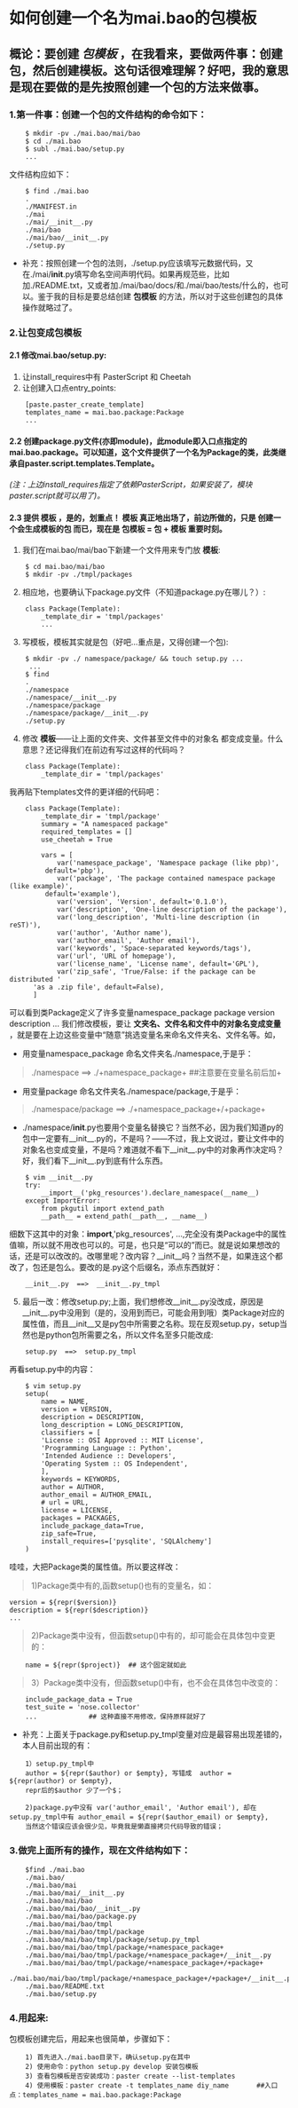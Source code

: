 # 如何创建一个名为mai.bao的包模板

## 概论：要创建 *包模板* ，在我看来，要做两件事：创建包，然后创建模板。这句话很难理解？好吧，我的意思是现在要做的是先按照创建一个包的方法来做事。

### 1.第一件事：创建一个包的文件结构的命令如下：

```    
    $ mkdir -pv ./mai.bao/mai/bao
    $ cd ./mai.bao
    $ subl ./mai.bao/setup.py
    ...
```
文件结构应如下：
```
    $ find ./mai.bao
    .
    ./MANIFEST.in
    ./mai
    ./mai/__init__.py
    ./mai/bao
    ./mai/bao/__init__.py
    ./setup.py
```
- 补充：按照创建一个包的法则，./setup.py应该填写元数据代码，又在./mai/__init__.py填写命名空间声明代码。如果再规范些，比如加./README.txt，又或者加./mai/bao/docs/和./mai/bao/tests/什么的，也可以。鉴于我的目标是要总结创建 **包模板** 的方法，所以对于这些创建包的具体操作就略过了。

### 2.让包变成包模板

#### 2.1 修改mai.bao/setup.py:
1) 让install_requires中有 PasterScript 和 Cheetah
2) 让创建入口点entry_points:
```
    [paste.paster_create_template]
    templates_name = mai.bao.package:Package
    ...
```
#### 2.2 创建package.py文件(亦即module)，此module即入口点指定的mai.bao.package。可以知道，这个文件提供了一个名为Package的类，此类继承自paster.script.templates.Template。
*(注：上边install_requires指定了依赖PasterScript，如果安装了，模块paster.script就可以用了)。*
#### 2.3 提供 **模板** ，是的，划重点！ **模板** 真正地出场了，前边所做的，只是 **创建一个会生成模板的包** 而已，现在是 **包模板 = 包 + 模板** 重要时刻。
1) 我们在mai.bao/mai/bao下新建一个文件用来专门放 **模板**:
```
    $ cd mai.bao/mai/bao
    $ mkdir -pv ./tmpl/packages
```
2) 相应地，也要确认下package.py文件（不知道package.py在哪儿？）:
```
    class Package(Template):
        _template_dir = 'tmpl/packages'
        ...
```
3) 写模板，模板其实就是包（好吧...重点是，又得创建一个包):
```
    $ mkdir -pv ./ namespace/package/ && touch setup.py ...
     ...
    $ find
    .
    ./namespace
    ./namespace/__init__.py
    ./namespace/package
    ./namespace/package/__init__.py
    ./setup.py
```
4) 修改 **模板**——让上面的文件夹、文件甚至文件中的对象名 都变成变量。什么意思？还记得我们在前边有写过这样的代码吗？
```
    class Package(Template):
        _template_dir = 'tmpl/packages'
```        
我再贴下templates文件的更详细的代码吧：
```
    class Package(Template):
        _template_dir = 'tmpl/package'
        summary = "A namespaced package"
        required_templates = []
        use_cheetah = True

        vars = [
            var('namespace_package', 'Namespace package (like pbp)', 
         default='pbp'), 
            var('package', 'The package contained namespace package (like example)',
         default='example'),
            var('version', 'Version', default='0.1.0'),
            var('description', 'One-line description of the package'),
            var('long_description', 'Multi-line description (in reST)'),
            var('author', 'Author name'),
            var('author_email', 'Author email'),
            var('keywords', 'Space-separated keywords/tags'),
            var('url', 'URL of homepage'),
            var('license_name', 'License name', default='GPL'),
            var('zip_safe', 'True/False: if the package can be distributed '
      'as a .zip file', default=False),
      ] 
```
可以看到类Package定义了许多变量namespace_package package version description ... 我们修改模板，要让 **文夹名、文件名和文件中的对象名变成变量** ，就是要在上边这些变量中“随意”挑选变量名来命名文件夹名、文件名等。如，

- 用变量namespace_package 命名文件夹名./namespace,于是乎：
> ./namespace  ==>  ./+namespace_package+     ##注意要在变量名前后加+
- 用变量package 命名文件夹名./namespace/package,于是乎：
> ./namespace/package  ==>  ./+namespace_package+/+package+
- ./namespace/__init__.py也要用个变量名替换它？当然不必，因为我们知道py的包中一定要有__init__.py的，不是吗？——不过，我上文说过，要让文件中的对象名也变成变量，不是吗？难道就不看下__init__.py中的对象再作决定吗？好，我们看下__init__.py到底有什么东西。
```
    $ vim __init__.py
    try:
        __import__('pkg_resources').declare_namespace(__name__)
    except ImportError:
        from pkgutil import extend_path
        __path__ = extend_path(__path__, __name__)
```        
细数下这其中的对象：__import__,'pkg_resources', ...,完全没有类Package中的属性值嘛，所以就不用改也可以的。可是，也只是“可以的”而已。就是说如果想改的话，还是可以改改的。改哪里呢？改内容？__init__吗？当然不是，如果连这个都改了，包还是包么。要改的是.py这个后缀名，添点东西就好：
```       
    __init__.py  ==>  __init__.py_tmpl
```
5) 最后一改：修改setup.py;上面，我们想修改__init__.py没改成，原因是__init__.py中没用到（是的，没用到而已，可能会用到哦）类Package对应的属性值，而且__init__又是py包中所需要之名称。现在反观setup.py，setup当然也是python包所需要之名，所以文件名至多只能改成:
```        
    setup.py  ==>  setup.py_tmpl
```
再看setup.py中的内容：
```
    $ vim setup.py
    setup(
        name = NAME,
        version = VERSION,
        description = DESCRIPTION,
        long_description = LONG_DESCRIPTION,
        classifiers = [
        'License :: OSI Approved :: MIT License',
        'Programming Language :: Python',
        'Intended Audience :: Developers',
        'Operating System :: OS Independent',
        ],
        keywords = KEYWORDS,
        author = AUTHOR,
        author_email = AUTHOR_EMAIL,
        # url = URL,
        license = LICENSE,
        packages = PACKAGES,
        include_package_data=True,
        zip_safe=True,
        install_requires=['pysqlite', 'SQLAlchemy']
    )
```
哇哇，大把Package类的属性值。所以要这样改：
> 1)Package类中有的,函数setup()也有的变量名，如：
```
version = ${repr($version)}
description = ${repr($description)}
...
```        
> 2)Package类中没有，但函数setup()中有的，却可能会在具体包中变更的：
```
    name = ${repr($project)}  ## 这个固定就如此
```        
> 3）Package类中没有，但函数setup()中有，也不会在具体包中改变的：
```
    include_package_data = True
    test_suite = 'nose.collector'
    ...             ## 这种直接不用修改，保持原样就好了
```
- 补充：上面关于package.py和setup.py_tmpl变量对应是最容易出现差错的，本人目前出现的有：
```
    1）setup.py_tmpl中
    author = ${repr($author) or $empty}, 写错成  author = ${repr(author) or $empty},
    repr后的$author 少了一个$；

    2)package.py中没有 var('author_email', 'Author email'), 却在setup.py_tmpl中有 author_email = ${repr($author_email) or $empty},
    当然这个错误应该会很少见，毕竟我是懒直接拷贝代码导致的错误；
```
### 3.做完上面所有的操作，现在文件结构如下：
```
    $find ./mai.bao
    ./mai.bao/
    ./mai.bao/mai
    ./mai.bao/mai/__init__.py
    ./mai.bao/mai/bao
    ./mai.bao/mai/bao/__init__.py
    ./mai.bao/mai/bao/package.py
    ./mai.bao/mai/bao/tmpl
    ./mai.bao/mai/bao/tmpl/package
    ./mai.bao/mai/bao/tmpl/package/setup.py_tmpl
    ./mai.bao/mai/bao/tmpl/package/+namespace_package+
    ./mai.bao/mai/bao/tmpl/package/+namespace_package+/__init__.py
    ./mai.bao/mai/bao/tmpl/package/+namespace_package+/+package+
    ./mai.bao/mai/bao/tmpl/package/+namespace_package+/+package+/__init__.py
    ./mai.bao/README.txt
    ./mai.bao/setup.py
```
### 4.用起来:
包模板创建完后，用起来也很简单，步骤如下：
```
    1) 首先进入./mai.bao目录下，确认setup.py在其中
    2) 使用命令：python setup.py develop 安装包模板
    3) 查看包模板是否安装成功：paster create --list-templates
    4) 使用模板：paster create -t templates_name diy_name       ##入口点：templates_name = mai.bao.package:Package
```
